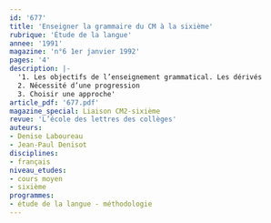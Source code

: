 ```yaml
---
id: '677'
title: 'Enseigner la grammaire du CM à la sixième'
rubrique: 'Étude de la langue'
annee: '1991'
magazine: 'n°6 1er janvier 1992'
pages: '4'
description: |-
  '1. Les objectifs de l’enseignement grammatical. Les dérivés
  2. Nécessité d’une progression
  3. Choisir une approche'
article_pdf: '677.pdf'
magazine_special: Liaison CM2-sixième
revue: 'L’école des lettres des collèges'
auteurs:
- Denise Laboureau
- Jean-Paul Denisot
disciplines:
- français
niveau_etudes:
- cours moyen
- sixième
programmes:
- étude de la langue - méthodologie
---
```

